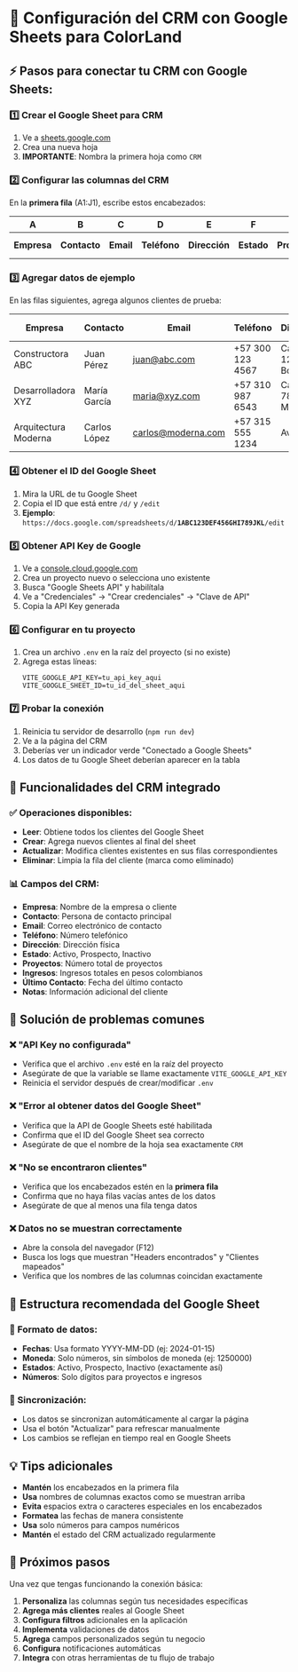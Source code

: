 # 🚀 Configuración del CRM con Google Sheets para ColorLand

## ⚡ Pasos para conectar tu CRM con Google Sheets:

### 1️⃣ Crear el Google Sheet para CRM
1. Ve a [sheets.google.com](https://sheets.google.com)
2. Crea una nueva hoja
3. **IMPORTANTE**: Nombra la primera hoja como `CRM`

### 2️⃣ Configurar las columnas del CRM
En la **primera fila** (A1:J1), escribe estos encabezados:

| A | B | C | D | E | F | G | H | I | J |
|---|---|---|---|---|---|---|---|---|---|
| **Empresa** | **Contacto** | **Email** | **Teléfono** | **Dirección** | **Estado** | **Proyectos** | **Ingresos** | **Último Contacto** | **Notas** |

### 3️⃣ Agregar datos de ejemplo
En las filas siguientes, agrega algunos clientes de prueba:

| Empresa | Contacto | Email | Teléfono | Dirección | Estado | Proyectos | Ingresos | Último Contacto | Notas |
|---------|----------|-------|----------|-----------|--------|------------|----------|------------------|-------|
| Constructora ABC | Juan Pérez | juan@abc.com | +57 300 123 4567 | Calle 123, Bogotá | Activo | 5 | 1250000 | 2024-01-15 | Cliente importante |
| Desarrolladora XYZ | María García | maria@xyz.com | +57 310 987 6543 | Carrera 78, Medellín | Prospecto | 2 | 450000 | 2024-01-10 | Interesada en premium |
| Arquitectura Moderna | Carlos López | carlos@moderna.com | +57 315 555 1234 | Av 5, Cali | Inactivo | 8 | 2800000 | 2023-12-20 | Cliente histórico |

### 4️⃣ Obtener el ID del Google Sheet
1. Mira la URL de tu Google Sheet
2. Copia el ID que está entre `/d/` y `/edit`
3. **Ejemplo**: `https://docs.google.com/spreadsheets/d/`**`1ABC123DEF456GHI789JKL`**`/edit`

### 5️⃣ Obtener API Key de Google
1. Ve a [console.cloud.google.com](https://console.cloud.google.com)
2. Crea un proyecto nuevo o selecciona uno existente
3. Busca "Google Sheets API" y habilítala
4. Ve a "Credenciales" → "Crear credenciales" → "Clave de API"
5. Copia la API Key generada

### 6️⃣ Configurar en tu proyecto
1. Crea un archivo `.env` en la raíz del proyecto (si no existe)
2. Agrega estas líneas:
   ```env
   VITE_GOOGLE_API_KEY=tu_api_key_aqui
   VITE_GOOGLE_SHEET_ID=tu_id_del_sheet_aqui
   ```

### 7️⃣ Probar la conexión
1. Reinicia tu servidor de desarrollo (`npm run dev`)
2. Ve a la página del CRM
3. Deberías ver un indicador verde "Conectado a Google Sheets"
4. Los datos de tu Google Sheet deberían aparecer en la tabla

## 🔧 Funcionalidades del CRM integrado

### ✅ Operaciones disponibles:
- **Leer**: Obtiene todos los clientes del Google Sheet
- **Crear**: Agrega nuevos clientes al final del sheet
- **Actualizar**: Modifica clientes existentes en sus filas correspondientes
- **Eliminar**: Limpia la fila del cliente (marca como eliminado)

### 📊 Campos del CRM:
- **Empresa**: Nombre de la empresa o cliente
- **Contacto**: Persona de contacto principal
- **Email**: Correo electrónico de contacto
- **Teléfono**: Número telefónico
- **Dirección**: Dirección física
- **Estado**: Activo, Prospecto, Inactivo
- **Proyectos**: Número total de proyectos
- **Ingresos**: Ingresos totales en pesos colombianos
- **Último Contacto**: Fecha del último contacto
- **Notas**: Información adicional del cliente

## 🚨 Solución de problemas comunes

### ❌ "API Key no configurada"
- Verifica que el archivo `.env` esté en la raíz del proyecto
- Asegúrate de que la variable se llame exactamente `VITE_GOOGLE_API_KEY`
- Reinicia el servidor después de crear/modificar `.env`

### ❌ "Error al obtener datos del Google Sheet"
- Verifica que la API de Google Sheets esté habilitada
- Confirma que el ID del Google Sheet sea correcto
- Asegúrate de que el nombre de la hoja sea exactamente `CRM`

### ❌ "No se encontraron clientes"
- Verifica que los encabezados estén en la **primera fila**
- Confirma que no haya filas vacías antes de los datos
- Asegúrate de que al menos una fila tenga datos

### ❌ Datos no se muestran correctamente
- Abre la consola del navegador (F12)
- Busca los logs que muestran "Headers encontrados" y "Clientes mapeados"
- Verifica que los nombres de las columnas coincidan exactamente

## 📱 Estructura recomendada del Google Sheet

### 🎯 Formato de datos:
- **Fechas**: Usa formato YYYY-MM-DD (ej: 2024-01-15)
- **Moneda**: Solo números, sin símbolos de moneda (ej: 1250000)
- **Estados**: Activo, Prospecto, Inactivo (exactamente así)
- **Números**: Solo dígitos para proyectos e ingresos

### 🔄 Sincronización:
- Los datos se sincronizan automáticamente al cargar la página
- Usa el botón "Actualizar" para refrescar manualmente
- Los cambios se reflejan en tiempo real en Google Sheets

## 💡 Tips adicionales

- **Mantén** los encabezados en la primera fila
- **Usa** nombres de columnas exactos como se muestran arriba
- **Evita** espacios extra o caracteres especiales en los encabezados
- **Formatea** las fechas de manera consistente
- **Usa** solo números para campos numéricos
- **Mantén** el estado del CRM actualizado regularmente

## 🎯 Próximos pasos

Una vez que tengas funcionando la conexión básica:
1. **Personaliza** las columnas según tus necesidades específicas
2. **Agrega más clientes** reales al Google Sheet
3. **Configura filtros** adicionales en la aplicación
4. **Implementa** validaciones de datos
5. **Agrega** campos personalizados según tu negocio
6. **Configura** notificaciones automáticas
7. **Integra** con otras herramientas de tu flujo de trabajo
